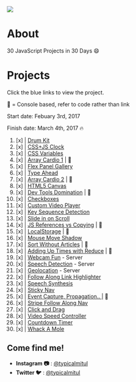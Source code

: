 ![](https://javascript30.com/images/JS3-social-share.png)

# About

30 JavaScript Projects in 30 Days :smile:

# Projects

Click the blue links to view the project. 

👾 = Console based, refer to code rather than link

Start date: 	Febuary 3rd, 2017

Finish date:	March 4th, 2017 🔥

1.  [x] | [Drum Kit](https://mitul-js30.surge.sh/01%20-%20JavaScript%20Drum%20Kit/index.html)
2.  [x] | [CSS+JS Clock](https://mitul-js30.surge.sh/02%20-%20JS%20+%20CSS%20Clock/index.html)
3.  [x] | [CSS Variables](https://mitul-js30.surge.sh/03%20-%20CSS%20Variables/index.html)
4.  [x] | [Array Cardio 1](https://mitul-js30.surge.sh/04%20-%20Array%20Cardio%20Day%201/index.html) | 👾
5.  [x] | [Flex Panel Gallery](https://mitul-js30.surge.sh/05%20-%20Flex%20Panel%20Gallery/index.html)
6.  [x] | [Type Ahead](https://mitul-js30.surge.sh/06%20-%20Type%20Ahead/index.html)
7.  [x] | [Array Cardio 2](https://mitul-js30.surge.sh/07%20-%20Array%20Cardio%20Day%202/index.html) | 👾
8.  [x] | [HTML5 Canvas](https://mitul-js30.surge.sh/08%20-%20Fun%20with%20HTML5%20Canvas/index.html)
9.  [x] | [Dev Tools Domination](https://mitul-js30.surge.sh/09%20-%20Dev%20Tools%20Domination/index.html) | 👾
10. [x] | [Checkboxes](https://mitul-js30.surge.sh/10%20-%20Hold%20Shift%20and%20Check%20Checkboxes/index.html)
11. [x] | [Custom Video Player](https://mitul-js30.surge.sh/11%20-%20Custom%20Video%20Player/index.html)
12. [x] | [Key Sequence Detection](http://mitul-js30.surge.sh/12%20-%20Key%20Sequence%20Detection/index.html)
13. [x] | [Slide in on Scroll](http://mitul-js30.surge.sh/13%20-%20Slide%20in%20on%20Scroll/index.html)
14. [x] | [JS References vs Copying](http://mitul-js30.surge.sh/14%20-%20JavaScript%20References%20VS%20Copying/index.html) | 👾
15. [x] | [LocalStorage](http://mitul-js30.surge.sh/15%20-%20LocalStorage/index.html) | 👾
16. [x] | [Mouse Move Shadow](http://mitul-js30.surge.sh/16%20-%20Mouse%20Move%20Shadow/index.html)
17. [x] | [Sort Without Articles](http://mitul-js30.surge.sh/17%20-%20Sort%20Without%20Articles/index.html) | 👾
18. [x] | [Adding Up Times with Reduce](http://mitul-js30.surge.sh/18%20-%20Adding%20Up%20Times%20with%20Reduce/index.html) | 👾
19. [x] | [Webcam Fun](http://mitul-js30.surge.sh/19%20-%20Webcam%20Fun/index.html) - Server
20. [x] | [Speech Detection](http://mitul-js30.surge.sh/20%20-%20Speech%20Detection/index.html) - Server
21. [x] | [Geolocation](http://mitul-js30.surge.sh/21%20-%20Geolocation/index.html) - Server
22. [x] | [Follow Along Link Highlighter](http://mitul-js30.surge.sh/22%20-%20Follow%20Along%20Link%20Highlighter/index.html)
23. [x] | [Speech Synthesis](http://mitul-js30.surge.sh/23%20-%20Speech%20Synthesis/index.html)
24. [x] | [Sticky Nav](http://mitul-js30.surge.sh/24%20-%20Sticky%20Nav/index.html)
25. [x] | [Event Capture, Propagation.. ](http://mitul-js30.surge.sh/25%20-%20Event%20Capture,%20Propagation,%20Bubbling%20and%20Once/index.html) | 👾
26. [x] | [Stripe Follow Along Nav](http://mitul-js30.surge.sh/26%20-%20Stripe%20Follow%20Along%20Nav/index.html)
27. [x] | [Click and Drag](http://mitul-js30.surge.sh/27%20-%20Click%20and%20Drag/index.html)
28. [x] | [Video Speed Controller](http://mitul-js30.surge.sh/28%20-%20Video%20Speed%20Controller/index.html)
29. [x] | [Countdown Timer](http://mitul-js30.surge.sh/29%20-%20Countdown%20Timer/index.html)
30. [x] | [Whack A Mole](http://mitul-js30.surge.sh/30%20-%20Whack%20A%20Mole/index.html)

## Come find me!

* **Instagram :camera:** : [@typicalmitul](https://instagram.com/typicalmitul)
* **Twitter :bird:** : [@typicalmitul](https://twitter.com/typicalmitul)
